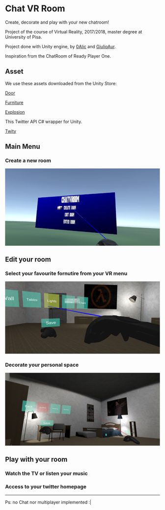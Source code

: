 # Chat VR Room

Create, decorate and play with your new chatroom! 

Project of the course of Virtual Reality, 2017/2018, master degree at University of Pisa.

Project done with Unity engine, by [0Alic](https://github.com/0Alic) and [GiulioAur](https://github.com/giulioaur).

Inspiration from the ChatRoom of Ready Player One.

## Asset

We use these assets downloaded from the Unity Store:

[Door](https://assetstore.unity.com/packages/3d/props/interior/tim-s-horror-assets-the-bloody-door-70847)

[Furniture](https://assetstore.unity.com/packages/3d/props/furniture/big-furniture-pack-7717)

[Explosion](https://assetstore.unity.com/packages/tools/physics/explosion-system-76511)

This Twitter API C# wrapper for Unity.

[Twity](https://github.com/toofusan/Twity)

## Main Menu

### Create a new room
![Create](/FotoPromozionaliEminflex/Img1.png)

## Edit your room

### Select your favourite fornutire from your VR menu
![Choose](/FotoPromozionaliEminflex/Img2.png)

### Decorate your personal space
![Decorate](/FotoPromozionaliEminflex/Img3.png)

## Play with your room

### Watch the TV or listen your music

### Access to your twitter homepage

----------------------------------

Ps: no Chat nor multiplayer implemented :|
